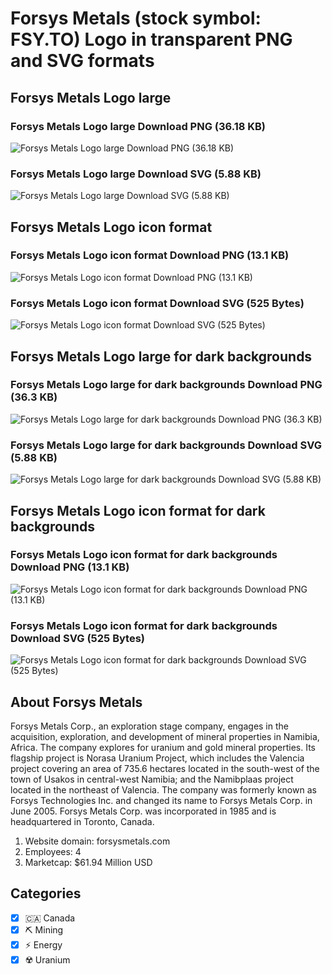 # Forsys Metals (stock symbol: FSY.TO) Logo in transparent PNG and SVG formats

## Forsys Metals Logo large

### Forsys Metals Logo large Download PNG (36.18 KB)

![Forsys Metals Logo large Download PNG (36.18 KB)](/img/orig/FSY.TO_BIG-753c3855.png)

### Forsys Metals Logo large Download SVG (5.88 KB)

![Forsys Metals Logo large Download SVG (5.88 KB)](/img/orig/FSY.TO_BIG-54def501.svg)

## Forsys Metals Logo icon format

### Forsys Metals Logo icon format Download PNG (13.1 KB)

![Forsys Metals Logo icon format Download PNG (13.1 KB)](/img/orig/FSY.TO-68638931.png)

### Forsys Metals Logo icon format Download SVG (525 Bytes)

![Forsys Metals Logo icon format Download SVG (525 Bytes)](/img/orig/FSY.TO-935a56be.svg)

## Forsys Metals Logo large for dark backgrounds

### Forsys Metals Logo large for dark backgrounds Download PNG (36.3 KB)

![Forsys Metals Logo large for dark backgrounds Download PNG (36.3 KB)](/img/orig/FSY.TO_BIG.D-174923b9.png)

### Forsys Metals Logo large for dark backgrounds Download SVG (5.88 KB)

![Forsys Metals Logo large for dark backgrounds Download SVG (5.88 KB)](/img/orig/FSY.TO_BIG.D-cebfce40.svg)

## Forsys Metals Logo icon format for dark backgrounds

### Forsys Metals Logo icon format for dark backgrounds Download PNG (13.1 KB)

![Forsys Metals Logo icon format for dark backgrounds Download PNG (13.1 KB)](/img/orig/FSY.TO.D-56b0cc69.png)

### Forsys Metals Logo icon format for dark backgrounds Download SVG (525 Bytes)

![Forsys Metals Logo icon format for dark backgrounds Download SVG (525 Bytes)](/img/orig/FSY.TO.D-e68fa691.svg)

## About Forsys Metals

Forsys Metals Corp., an exploration stage company, engages in the acquisition, exploration, and development of mineral properties in Namibia, Africa. The company explores for uranium and gold mineral properties. Its flagship project is Norasa Uranium Project, which includes the Valencia project covering an area of 735.6 hectares located in the south-west of the town of Usakos in central-west Namibia; and the Namibplaas project located in the northeast of Valencia. The company was formerly known as Forsys Technologies Inc. and changed its name to Forsys Metals Corp. in June 2005. Forsys Metals Corp. was incorporated in 1985 and is headquartered in Toronto, Canada.

1. Website domain: forsysmetals.com
2. Employees: 4
3. Marketcap: $61.94 Million USD


## Categories
- [x] 🇨🇦 Canada
- [x] ⛏️ Mining
- [x] ⚡ Energy
- [x] ☢️ Uranium
